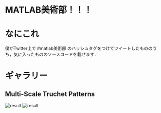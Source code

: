 # MATLAB美術部！！！
# なにこれ
僕がTwitter上で #matlab美術部 のハッシュタグをつけてツイートしたもののうち，気に入ったもののソースコードを載せます．

# ギャラリー

## Multi-Scale Truchet Patterns
![result](https://user-images.githubusercontent.com/48379338/122651517-5953ae80-d174-11eb-952d-292e07f46abc.png)
![result](https://user-images.githubusercontent.com/48379338/122655138-384a8800-d18b-11eb-8d17-2de58e5da55f.png)
